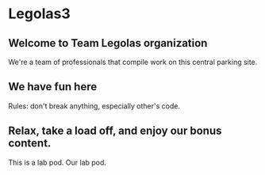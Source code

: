 # Legolas3


## Welcome to Team Legolas organization
We're a team of professionals that compile work on this central parking site. 
## We have fun here
Rules: don't break anything, especially other's code. 
## Relax, take a load off, and enjoy our bonus content.
This is a lab pod. Our lab pod.
